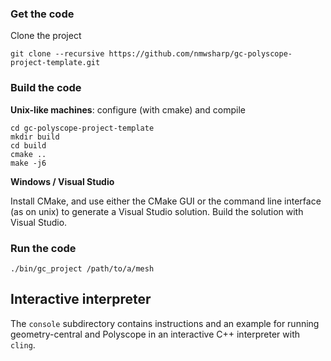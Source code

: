 ### Get the code
Clone the project 
```
git clone --recursive https://github.com/nmwsharp/gc-polyscope-project-template.git
```

### Build the code

**Unix-like machines**: configure (with cmake) and compile
```
cd gc-polyscope-project-template
mkdir build
cd build
cmake ..
make -j6
```

**Windows / Visual Studio**

Install CMake, and use either the CMake GUI or the command line interface (as on unix) to generate a Visual Studio solution.  Build the solution with Visual Studio.

### Run the code
```
./bin/gc_project /path/to/a/mesh
```

## Interactive interpreter

The `console` subdirectory contains instructions and an example for running geometry-central and Polyscope in an interactive C++ interpreter with `cling`.
